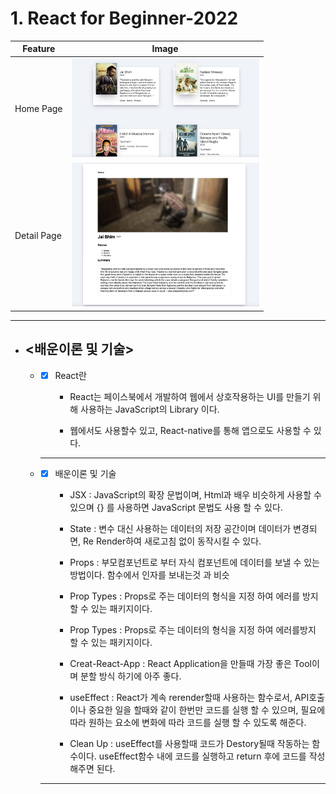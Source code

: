 # 1. React for Beginner-2022


| Feature     | Image                                      |
| ----------- | ------------------------------------------ |
| Home Page   | <img src="img/home.jpg" width="300"><br>   |
| Detail Page | <img src="img/detail.jpg" width="300"><br> |

<hr>

- ## <배운이론 및 기술>


  - - [x]  React란
         
          -  React는 페이스북에서 개발하여 웹에서 상호작용하는 UI를 만들기 위해 사용하는 JavaScript의 Library 이다.
          
          - 웹에서도 사용할수 있고, React-native를 통해 앱으로도 사용할 수 있다.
    ---

  - - [x]  배운이론 및 기술
         
          - JSX :  JavaScript의 확장 문법이며, Html과 배우 비슷하게 사용할 수 있으며 {} 를 사용하면 JavaScript 문법도 사용 할 수 있다.
          
          - State : 변수 대신 사용하는 데이터의 저장 공간이며 데이터가 변경되면, Re Render하여 새로고침 없이 동작시킬 수 있다.
        
          - Props : 부모컴포넌트로 부터 자식 컴포넌트에 데이터를 보낼 수 있는 방법이다. 함수에서 인자를 보내는것 과 비슷

          - Prop Types : Props로 주는 데이터의 형식을 지정 하여 에러를 방지 할 수 있는 패키지이다.

          - Prop Types : Props로 주는 데이터의 형식을 지정 하여 에러를방지 할 수 있는 패키지이다. 

          - Creat-React-App : React Application을 만들때 가장 좋은 Tool이며 분할 방식 하기에 아주 좋다.

          - useEffect : React가 계속 rerender할때 사용하는 함수로서, API호출이나 중요한 일을 할때와 같이 한번만 코드를 실행 할 수 있으며, 필요에 따라 원하는 요소에 변화에 따라 코드를 실행 할 수 있도록 해준다.

          - Clean Up : useEffect를 사용할때 코드가 Destory될때 작동하는 함수이다. useEffect함수 내에 코드를 실행하고 return 후에 코드를 작성해주면 된다.  
    ---